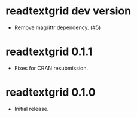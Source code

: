 # readtextgrid dev version

* Remove magrittr dependency. (#5)


# readtextgrid 0.1.1

* Fixes for CRAN resubmission.


# readtextgrid 0.1.0

* Initial release.
